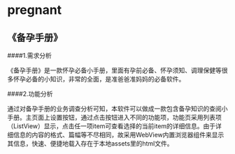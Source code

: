 # pregnant
《备孕手册》
---

####1.需求分析

《备孕手册》是一款怀孕必备小手册，里面有孕前必备、怀孕须知、调理保健等很多怀孕必备的小知识，非常的全面，是准爸爸准妈妈的必备软件。
 
####2.功能分析

通过对备孕手册的业务调查分析可知，本软件可以做成一款包含备孕知识的查阅小手册。主页面上设置按钮，通过点击按钮进入不同的功能项，功能页采用列表项（ListView）显示，点击任一项item可查看选择的当前item的详细信息。由于详细信息的内容的格式、篇幅等不尽相同，故采用WebView内置浏览器组件来显示其信息，快速、便捷地载入存在于本地assets里的html文件。

